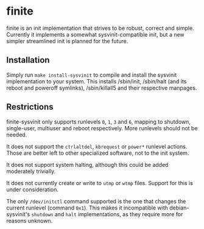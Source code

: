 finite
======

finite is an init implementation that strives to be robust, correct and simple. Currently it implements a somewhat sysvinit-compatible init, but a new simpler streamlined init is planned for the future.

Installation
------------
Simply run `make install-sysvinit` to compile and install the sysvinit implementation to your system. This installs /sbin/init, /sbin/halt (and its reboot and poweroff symlinks), /sbin/killall5 and their respective manpages.

Restrictions
------------
finite-sysvinit only supports runlevels `0`, `1`, `3` and `6`, mapping to shutdown, single-user, multiuser and reboot respectively. More runlevels should not be needed.

It does not support the `ctrlaltdel`, `kbrequest` or `power*` runlevel actions. Those are better left to other specialized software, not to the init system.

It does not support system halting, although this could be added moderately trivially.

It does not currently create or write to `utmp` or `wtmp` files. Support for this is under consideration.

The only `/dev/initctl` command supported is the one that changes the current runlevel (command `0x1`). This makes it incompatible with debian-sysvinit's `shutdown` and `halt` implementations, as they require more for reasons unknown.

